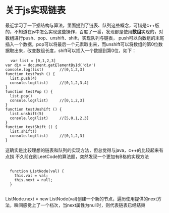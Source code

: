 # 关于js实现链表
最近学习了一下据结构与算法，里面提到了链表、队列这些概念，可惜是c++版的，不知道在js中怎么实现这些操作，百度了一番，发现都是使用**数组**实现的，对数组进行push、pop、unshift、shift，实现队列与链表，
push可以向数组的末尾插入一个数据，pop可以将最后一个元素取出来，而unshift可以将数组的第0位数据取出来，改变数组长度，shift可以插入一个数据到第0位，如下：

<pre>
  <code>var list = [0,1,2,3]
var div = document.getElementById('div')
console.log(list)       //[0,1,2,3]
function testPush () {
  list.push(4)
  console.log(list)     //[0,1,2,3,4]
}
function testPop () {
  list.pop()
  console.log(list)     //[0,1,2,3]
}
function testUnshift () {
  list.unshift(5)
  console.log(list)     //[5,0,1,2,3]
}
function testShift () {
  list.shift()
  console.log(list)     //[0,1,2,3]
}</code>
</pre>
这确实是比较理想的链表和队列的实现方法，但总觉得与java，c++的比较起来有点捞
不久前在刷LeetCode的算法题，突然发现一个更加有B格的实现方法
<pre>
  <code>
  function ListNode(val) {
    this.val = val;
    this.next = null;
  }
  </code>
</pre>
ListNode.next = new ListNode(val)创建一个新的节点，遍历使用提供的next方法，瞬间感觉上了一个档次，当next属性为null时，则代表链表已经结束
